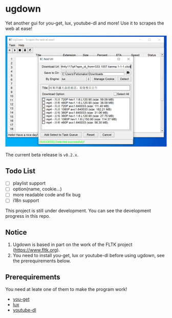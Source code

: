 # ugdown

Yet another gui for you-get, lux, youtube-dl and more! Use it to scrapes the web at ease!

![v0.2.0-beta](./screenshots/v0.2.0-beta.png)

The current beta release is `v0.2.x`.

## Todo List

 - [ ] playlist support
 - [ ] option(name, cookie...)
 - [ ] more readable code and fix bug
 - [ ] i18n support

This project is still under development. You can see the development progress in this repo.

## Notice

 1. Ugdown is based in part on the work of the FLTK project (https://www.fltk.org).
 2. You need to install you-get, lux or youtube-dl before using ugdown, see the prerequirements below.

## Prerequirements

You need at leate one of them to make the program work!

 - [you-get](https://github.com/soimort/you-get/)
 - [lux](https://github.com/iawia002/lux/)
 - [youtube-dl](https://github.com/ytdl-org/youtube-dl)
